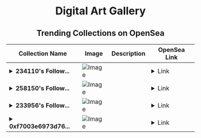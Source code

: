 <div align="center">

# Digital Art Gallery

## Trending Collections on OpenSea

| Collection Name                       | Image                                                                                     | Description                       | OpenSea Link                                                                                          |
|---------------------------------------|-------------------------------------------------------------------------------------------|-----------------------------------|--------------------------------------------------------------------------------------------------------|
| **<details><summary>234110's Follow...</summary>234110's Follower</details>** | ![Image](https://i.seadn.io/s/raw/files/19f9f090920392cc3650cbdf4361755b.png?w=500&auto=format?w=200&auto=format) |  | <details><summary>Link</summary>[234110's Follower](https://opensea.io/collection/234110-s-follower)</details> |
| **<details><summary>258150's Follow...</summary>258150's Follower</details>** | ![Image](https://i.seadn.io/s/raw/files/19f9f090920392cc3650cbdf4361755b.png?w=500&auto=format?w=200&auto=format) |  | <details><summary>Link</summary>[258150's Follower](https://opensea.io/collection/258150-s-follower)</details> |
| **<details><summary>233956's Follow...</summary>233956's Follower</details>** | ![Image](https://i.seadn.io/s/raw/files/19f9f090920392cc3650cbdf4361755b.png?w=500&auto=format?w=200&auto=format) |  | <details><summary>Link</summary>[233956's Follower](https://opensea.io/collection/233956-s-follower)</details> |
| **<details><summary>0xf7003e6973d76...</summary>0xf7003e6973d7629db57c7883173f1a450cbb3c87</details>** | ![Image](https://i.seadn.io/s/raw/files/02edcb45d793eb4ecaf145fc6e612391.jpg?w=500&auto=format?w=200&auto=format) |  | <details><summary>Link</summary>[0xf7003e6973d7629db57c7883173f1a450cbb3c87](https://opensea.io/collection/0xf7003e6973d7629db57c7883173f1a450cbb3c87)</details> |

</div>